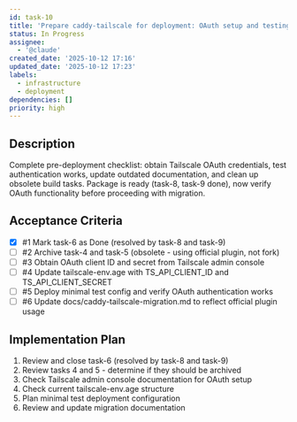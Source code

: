 ```yaml
---
id: task-10
title: 'Prepare caddy-tailscale for deployment: OAuth setup and testing'
status: In Progress
assignee:
  - '@claude'
created_date: '2025-10-12 17:16'
updated_date: '2025-10-12 17:23'
labels:
  - infrastructure
  - deployment
dependencies: []
priority: high
---
```


## Description

<!-- SECTION:DESCRIPTION:BEGIN -->
Complete pre-deployment checklist: obtain Tailscale OAuth credentials, test authentication works, update outdated documentation, and clean up obsolete build tasks. Package is ready (task-8, task-9 done), now verify OAuth functionality before proceeding with migration.
<!-- SECTION:DESCRIPTION:END -->

## Acceptance Criteria
<!-- AC:BEGIN -->
- [x] #1 Mark task-6 as Done (resolved by task-8 and task-9)
- [ ] #2 Archive task-4 and task-5 (obsolete - using official plugin, not fork)
- [ ] #3 Obtain OAuth client ID and secret from Tailscale admin console
- [ ] #4 Update tailscale-env.age with TS_API_CLIENT_ID and TS_API_CLIENT_SECRET
- [ ] #5 Deploy minimal test config and verify OAuth authentication works
- [ ] #6 Update docs/caddy-tailscale-migration.md to reflect official plugin usage
<!-- AC:END -->

## Implementation Plan

<!-- SECTION:PLAN:BEGIN -->
1. Review and close task-6 (resolved by task-8 and task-9)
2. Review tasks 4 and 5 - determine if they should be archived
3. Check Tailscale admin console documentation for OAuth setup
4. Check current tailscale-env.age structure
5. Plan minimal test deployment configuration
6. Review and update migration documentation
<!-- SECTION:PLAN:END -->
